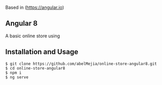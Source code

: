 Based in (https://angular.io)

## Angular 8
A basic online store using

## Installation and Usage

    $ git clone https://github.com/abelMejia/online-store-angular8.git
    $ cd online-store-angular8
    $ npm i
    $ ng serve
